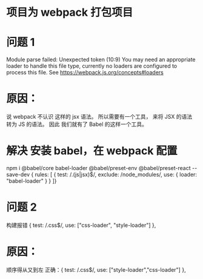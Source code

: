 <!--
 * @Description:
 * @Author: wanghengzhen
 * @Date: 2022-02-09 11:15:18
 * @LastEditTime: 2022-02-10 16:09:49
-->

# 项目为 webpack 打包项目

# 问题 1

Module parse failed: Unexpected token (10:9)
You may need an appropriate loader to handle this file type, currently no loaders are configured to process this file. See https://webpack.js.org/concepts#loaders

# 原因：

说 webpack 不认识 这样的 jsx 语法。
所以需要有一个工具， 来将 JSX 的语法转为 JS 的语法。 因此 我们就有了 Babel 的这样一个工具。

# 解决 安装 babel，在 webpack 配置

npm i @babel/core babel-loader @babel/preset-env @babel/preset-react --save-dev
{ rules: [ { test: /\.(js|jsx)$/, exclude: /node_modules/, use: { loader: "babel-loader" } } ]}

# 问题 2

构建报错
{ test: /\.css$/, use: ["css-loader", "style-loader"] },

# 原因：

顺序得从又到左
正确：{ test: /\.css$/, use: ["style-loader","css-loader"] },

